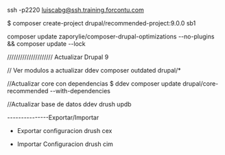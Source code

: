 <!-- Conexion forcontu-->

ssh -p2220 luiscabg@ssh.training.forcontu.com

<!-- Instalación -->

\$ composer create-project drupal/recommended-project:9.0.0 sb1

<!-- Cuando falla el composer -->

composer update zaporylie/composer-drupal-optimizations --no-plugins && composer update --lock

/////////////////////
Actualizar Drupal 9

// Ver modulos a actualizar
ddev composer outdated drupal/*

//Actualizar core con dependencias
$ ddev composer update drupal/core-recommended --with-dependencies

//Actualizar base de datos
ddev drush updb

---------------Exportar/Importar

- Exportar configuracion
drush cex

- Importar Configuracion
drush cim






